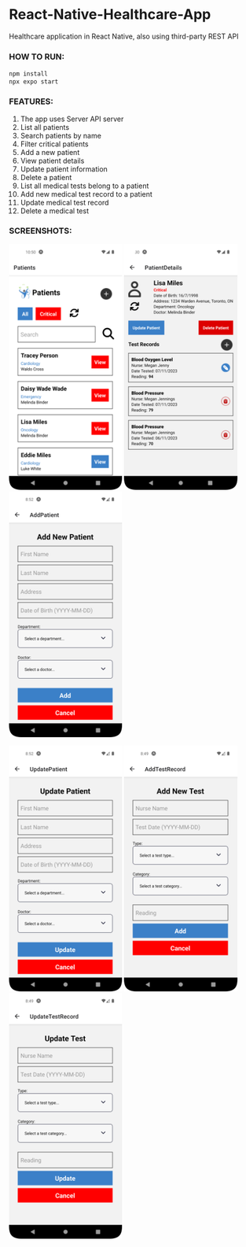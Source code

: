  # React-Native-Healthcare-App
Healthcare application in React Native, also using third-party REST API

### HOW TO RUN:
```console
npm install
npx expo start
```

### FEATURES:
1. The app uses Server API server
2. List all patients
3. Search patients by name
4. Filter critical patients 
5. Add a new patient
6. View patient details
7. Update patient information
8. Delete a patient
9. List all medical tests belong to a patient
10. Add new medical test record to a patient
11. Update medical test record
12. Delete a medical test

### SCREENSHOTS:
<kbd><img src="screenshots/ss_1.png" height="500"/></kbd>    <kbd><img src="screenshots/ss_3.png" height="500"/></kbd>    <kbd><img src="screenshots/ss_2.png" height="500"/></kbd>


<kbd><img src="screenshots/ss_4.png" height="500"/></kbd>    <kbd><img src="screenshots/ss_5.png" height="500"/></kbd>    <kbd><img src="screenshots/ss_6.png" height="500"/></kbd> 
